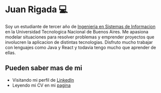 # Juan Rigada :computer:

Soy un estudiante de tercer año de <a href="http://www.sistemas.frba.utn.edu.ar/"> Ingenieria en Sistemas de Informacion</a> en la Universidad Tecnologica Nacional de Buenos Aires. Me apasiona modelar situaciones para resolver problemas y emprender proyectos que involucren la aplicacion de distintas tecnologias. Disfruto mucho trabajar con lenguajes como Java y React y todavia tengo mucho que aprender de ellas. 

## Pueden saber mas de mi 
- Visitando mi perfil de <a href="https://www.linkedin.com/in/juan-rigada-848952194">LinkedIn</a>
- Leyendo mi CV en mi <a href="www.juanrigada.com">pagina</a>
